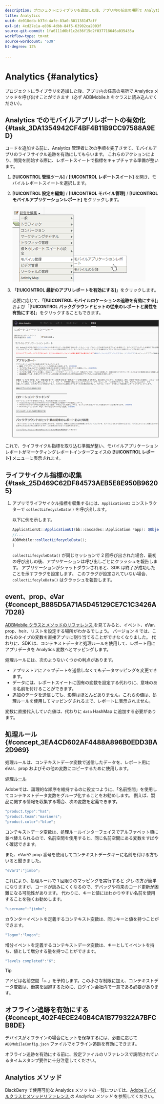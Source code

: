 ```yaml
---
description: プロジェクトにライブラリを追加した後、アプリ内の任意の場所で Analytics メソッドを呼び出すことができます（必ず ADBMobile.h をクラスに読み込んでください）。
title: Analytics
uuid: de018eda-b37d-4afe-83a0-8011381d7aff
exl-id: 4cd27e1a-e806-4dbb-84f5-63902ca2003f
source-git-commit: 1fa6111d6bf1c2d36f15d2f037718646a035435a
workflow-type: tm+mt
source-wordcount: '639'
ht-degree: 12%

---
```


# Analytics {#analytics}

プロジェクトにライブラリを追加した後、アプリ内の任意の場所で Analytics メソッドを呼び出すことができます（必ず ADBMobile.h をクラスに読み込んでください）。

## Analytics でのモバイルアプリレポートの有効化 {#task_3DA1354942CF4BF4B11B9CC97588A9ED}

コードを追加する前に、Analytics 管理者に次の手順を完了させて、モバイルアプリのライフサイクル追跡を有効にしてもらいます。 これらのアクションにより、開発を開始する際に、レポートスイートで指標をキャプチャする準備が整います。

1. **[!UICONTROL 管理ツール]** / **[!UICONTROL レポートスイート]** を開き、モバイルレポートスイートを選択します。
1. **[!UICONTROL 設定を編集]** / **[!UICONTROL モバイル管理]** / **[!UICONTROL モバイルアプリケーションレポート]** をクリックします。

   ![モバイル設定](assets/mobile-settings.png)

1. 「**[!UICONTROL 最新のアプリレポートを有効にする]**」をクリックします。

   必要に応じて、「**[!UICONTROL モバイルロケーションの追跡を有効にする]**」および「**[!UICONTROL バックグラウンドヒットの従来のレポートと属性を有効にする]**」をクリックすることもできます。

   ![ライフサイクルの有効化](assets/enable-lifecycle.png)

これで、ライフサイクル指標を取り込む準備が整い、モバイルアプリケーションレポートがマーケティングレポートインターフェイスの **[!UICONTROL レポート]** メニューに表示されます。

## ライフサイクル指標の収集 {#task_25D469C62DF84573AEB5E8E950B96205}

1. アプリでライフサイクル指標を収集するには、`ApplicationUI` コンストラクターで `collectLifecycleData()` を呼び出します。

   以下に例を示します。

   ```java
   ApplicationUI::ApplicationUI(bb::cascades::Application *app): QObject(app) { 
   //... 
   ADBMobile::collectLifecycleData(); 
   } 
   ```

   `collectLifecycleData()` が同じセッションで 2 回呼び出された場合、最初の呼び出しの後、アプリケーションは呼び出しごとにクラッシュを報告します。 アプリケーションがシャットダウンされると、SDK は終了が成功したことを示すフラグを設定します。 このフラグが設定されていない場合、`collectLifecyleData()` はクラッシュを報告します。

## event、prop、eVar  {#concept_B885D5A71A5D45129CE7C1C3426A7D28}

[ADBMobile クラスとメソッドのリファレンス ](/help/blackberry/methods.md) を見てみると、イベント、eVar、prop、heir、リストを設定する場所がわかるでしょう。 バージョン 4 では、これらのタイプの変数を直接アプリに割り当てることができなくなりました。 代わりに、SDK は、コンテキストデータと処理ルールを使用して、レポート用にアプリデータを Analytics 変数へとマッピングします。

処理ルールには、次のようないくつかの利点があります。

* アプリストアにアップデートを送信しなくてもデータマッピングを変更できます。
* データには、レポートスイートに固有の変数を設定する代わりに、意味のある名前を付けることができます。
* 追加のデータを送信しても、影響はほとんどありません。これらの値は、処理ルールを使用してマッピングされるまで、レポートに表示されません。

変数に直接代入していた値は、代わりに `data` HashMap に追加する必要があります。

## 処理ルール {#concept_3EA4CD602AF4488A896B0EDD3BA2D969}

処理ルールは、コンテキストデータ変数で送信したデータを、レポート用に eVar、prop およびその他の変数にコピーするために使用します。

[処理ルール](https://experienceleague.adobe.com/docs/analytics/admin/admin-tools/processing-rules/processing-rules.html)

Adobeでは、論理的な順序を維持するのに役立つように、「名前空間」を使用してコンテキストデータ変数をグループ化することをお勧めします。 例えば、製品に関する情報を収集する場合、次の変数を定義できます。

```js
"product.type":"hat";
"product.team":"mariners";
"product.color":"blue";
```

コンテキストデータ変数は、処理ルールインターフェイスでアルファベット順に並べ替えられるので、名前空間を使用すると、同じ名前空間にある変数をすばやく確認できます。

また、eVarや prop 番号を使用してコンテキストデータキーに名前を付ける方もいると聞きました。

```js
"eVar1":"jimbo";
```

これにより、処理ルールで 1 回限りのマッピングを実行すると *少し* の方が簡単になりますが、コードが読みにくくなるので、デバッグや将来のコード更新が困難になる可能性があります。 代わりに、キーと値にはわかりやすい名前を使用することを強くお勧めします。

```js
"username":"jimbo";
```

カウンターイベントを定義するコンテキスト変数は、同じキーと値を持つことができます。

```js
"logon":"logon";
```

増分イベントを定義するコンテキストデータ変数は、キーとしてイベントを持ち、値として増分する量を持つことができます。

```js
"levels completed":"6";
```

>[!TIP]
>
>アドビは名前空間「`a.`」を予約します。この小さな制限に加え、コンテキストデータ変数は、衝突を回避するために、ログイン会社内で一意である必要があります。

## オフライン追跡を有効にする {#concept_402F4ECE240B4CA1B779322A7BFCB8DE}

デバイスがオフラインの場合にヒットを保存するには、必要に応じて `ADBMobileConfig.json` ファイルでオフライン追跡を有効にできます。

オフライン追跡を有効にする前に、設定ファイルのリファレンスで説明されているタイムスタンプ要件に十分注意してください。

## Analytics メソッド

BlackBerry で使用可能な Analytics メソッドの一覧については、[Adobeモバイルクラスとメソッドリファレンス ](/help/blackberry/methods.md) の *Analytics メソッド* を参照してください。
